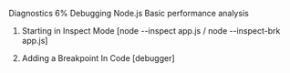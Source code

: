 Diagnostics  6%
Debugging Node.js
Basic performance analysis

1. Starting in Inspect Mode [node --inspect app.js / node --inspect-brk app.js]

2. Adding a Breakpoint In Code [debugger]
